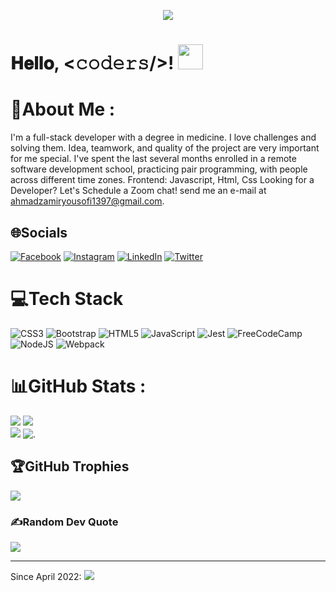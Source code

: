<p align="center"><img  src="https://media3.giphy.com/media/f3iwJFOVOwuy7K6FFw/giphy.gif"/></p>

<h1  color="pink">
        𝐇𝐞𝐥𝐥𝐨, &lt;𝚌𝚘𝚍𝚎𝚛𝚜/&gt;!
  <a target="_blank">
    <img src="https://github.com/JayantGoel001/JayantGoel001/blob/master/GIF/Hi.gif" width="40px" />
  </a>
</h1>


# 💫About Me :
I'm a full-stack developer with a degree in medicine. I love challenges and solving them.
Idea, teamwork, and quality of the project are very important for me special.
I've spent the last several months enrolled in a remote software development school, practicing pair programming, with people across different time zones.
Frontend: Javascript, Html, Css
Looking for a Developer? Let's Schedule a Zoom chat! send me an e-mail at ahmadzamiryousofi1397@gmail.com.

## 🌐Socials
[![Facebook](https://img.shields.io/badge/Facebook-%231877F2.svg?logo=Facebook&logoColor=white)](https://www.facebook.com/profile.php?id=100012126671675) [![Instagram](https://img.shields.io/badge/Instagram-%23E4405F.svg?logo=Instagram&logoColor=white)](https://www.instagram.com/ahmad_zamir_yousufi/) [![LinkedIn](https://img.shields.io/badge/LinkedIn-%230077B5.svg?logo=linkedin&logoColor=white)](https://linkedin.com/in/ahzamir) [![Twitter](https://img.shields.io/badge/Twitter-%231DA1F2.svg?logo=Twitter&logoColor=white)](https://twitter.com/YousufiZamir) 


# 💻Tech Stack
![CSS3](https://img.shields.io/badge/css3-%231572B6.svg?style=for-the-badge&logo=css3&logoColor=white) ![Bootstrap](https://img.shields.io/badge/bootstrap-%23563D7C.svg?style=for-the-badge&logo=bootstrap&logoColor=white) ![HTML5](https://img.shields.io/badge/html5-%23E34F26.svg?style=for-the-badge&logo=html5&logoColor=white) ![JavaScript](https://img.shields.io/badge/javascript-%23323330.svg?style=for-the-badge&logo=javascript&logoColor=%23F7DF1E) ![Jest](https://img.shields.io/badge/-jest-%23C21325?style=for-the-badge&logo=jest&logoColor=white) ![FreeCodeCamp](https://img.shields.io/badge/Freecodecamp-%23123.svg?&style=for-the-badge&logo=freecodecamp&logoColor=green) ![NodeJS](https://img.shields.io/badge/node.js-6DA55F?style=for-the-badge&logo=node.js&logoColor=white) ![Webpack](https://img.shields.io/badge/webpack-%238DD6F9.svg?style=for-the-badge&logo=webpack&logoColor=black)


# 📊GitHub Stats :
![](https://github-readme-stats.vercel.app/api?username=ahzamir&theme=radical&hide_border=false&include_all_commits=true&count_private=true)
![](https://github-readme-streak-stats.herokuapp.com/?user=ahzamir&theme=radical&hide_border=false)<br/>
![](https://github-readme-stats.vercel.app/api/top-langs/?username=ahzamir&theme=radical&hide_border=false&include_all_commits=true&count_private=true&layout=compact)
![.](https://github-profile-summary-cards.vercel.app/api/cards/profile-details?username={username}&theme=vue)

## 🏆GitHub Trophies
![](https://github-profile-trophy.vercel.app/?username=ahzamir&theme=radical&no-frame=false&no-bg=false&margin-w=4)

### ✍️Random Dev Quote
![](https://quotes-github-readme.vercel.app/api?type=horizontal&theme=radical)

---
Since April 2022: [![](https://visitcount.itsvg.in/api?id=ahzamir&label=Profile%20Views&color=1&icon=5&pretty=false)](https://visitcount.itsvg.in)

